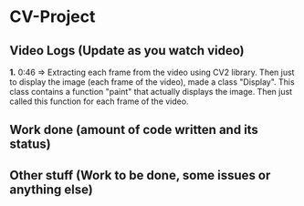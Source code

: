 # CV-Project

## Video Logs (Update as you watch video)
**1.** 0:46 => Extracting each frame from the video using CV2 library. Then just to display the image (each frame of the video), made a class "Display". This class contains a function "paint" that actually displays the image. Then just called this function for each frame of the video.

## Work done (amount of code written and its status)

## Other stuff (Work to be done, some issues or anything else)
